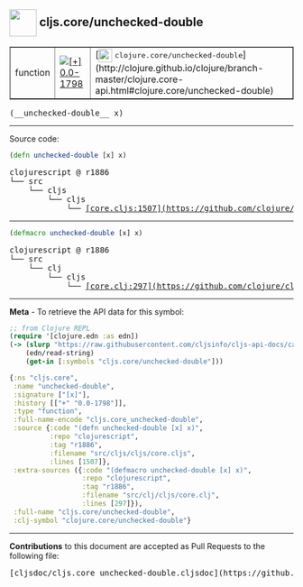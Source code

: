 ## <img width="48px" valign="middle" src="http://i.imgur.com/Hi20huC.png"> cljs.core/unchecked-double

 <table border="1">
<tr>

<td>function</td>
<td><a href="https://github.com/cljsinfo/cljs-api-docs/tree/0.0-1798"><img valign="middle" alt="[+] 0.0-1798" src="https://img.shields.io/badge/+-0.0--1798-lightgrey.svg"></a> </td>
<td>
[<img height="24px" valign="middle" src="http://i.imgur.com/1GjPKvB.png"> <samp>clojure.core/unchecked-double</samp>](http://clojure.github.io/clojure/branch-master/clojure.core-api.html#clojure.core/unchecked-double)
</td>
</tr>
</table>

 <samp>
(__unchecked-double__ x)<br>
</samp>

---





Source code:

```clj
(defn unchecked-double [x] x)
```

 <pre>
clojurescript @ r1886
└── src
    └── cljs
        └── cljs
            └── <ins>[core.cljs:1507](https://github.com/clojure/clojurescript/blob/r1886/src/cljs/cljs/core.cljs#L1507)</ins>
</pre>


---

```clj
(defmacro unchecked-double [x] x)
```

 <pre>
clojurescript @ r1886
└── src
    └── clj
        └── cljs
            └── <ins>[core.clj:297](https://github.com/clojure/clojurescript/blob/r1886/src/clj/cljs/core.clj#L297)</ins>
</pre>

---

__Meta__ - To retrieve the API data for this symbol:

```clj
;; from Clojure REPL
(require '[clojure.edn :as edn])
(-> (slurp "https://raw.githubusercontent.com/cljsinfo/cljs-api-docs/catalog/cljs-api.edn")
    (edn/read-string)
    (get-in [:symbols "cljs.core/unchecked-double"]))
```

```clj
{:ns "cljs.core",
 :name "unchecked-double",
 :signature ["[x]"],
 :history [["+" "0.0-1798"]],
 :type "function",
 :full-name-encode "cljs.core_unchecked-double",
 :source {:code "(defn unchecked-double [x] x)",
          :repo "clojurescript",
          :tag "r1886",
          :filename "src/cljs/cljs/core.cljs",
          :lines [1507]},
 :extra-sources ({:code "(defmacro unchecked-double [x] x)",
                  :repo "clojurescript",
                  :tag "r1886",
                  :filename "src/clj/cljs/core.clj",
                  :lines [297]}),
 :full-name "cljs.core/unchecked-double",
 :clj-symbol "clojure.core/unchecked-double"}

```

---

__Contributions__ to this document are accepted as Pull Requests to the following file:

 <pre>
[cljsdoc/cljs.core_unchecked-double.cljsdoc](https://github.com/cljsinfo/cljs-api-docs/blob/master/cljsdoc/cljs.core_unchecked-double.cljsdoc)
</pre>

